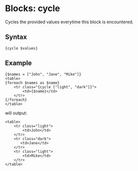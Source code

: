 # Blocks: cycle

Cycles the provided values everytime this block is encountered.

## Syntax

```
{cycle $values}
```

## Example

```
{$names = ["John", "Jane", "Mike"]}
<table>
{foreach $names as $name}
    <tr class="{cycle ["light", "dark"]}">
        <td>{$name}</td>
    </tr>
{/foreach}
</table>
```

will output:

```
<table>
    <tr class="light">
        <td>John</td>
    </tr>
    <tr class="dark">
       <td>Jane</td>
    </tr>
    <tr class="light">
        <td>Mike</td>
    </tr>
</table>
```
